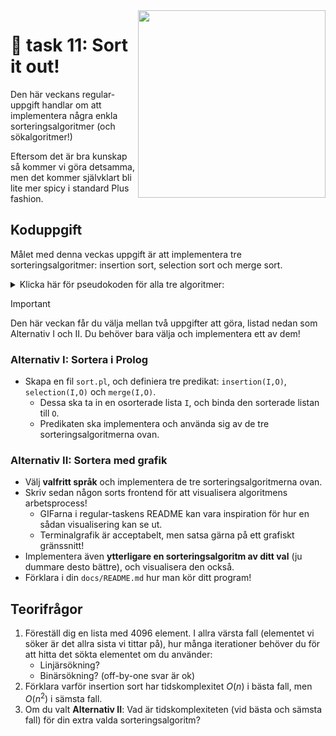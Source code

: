 <img src="https://media1.tenor.com/m/Dmema-SD11UAAAAC/bogo-moment-bogo-sort.gif" align="right" width="300" />

# 🍛 task 11: Sort it out!

Den här veckans regular-uppgift handlar om att implementera några enkla sorteringsalgoritmer (och sökalgoritmer!)

Eftersom det är bra kunskap så kommer vi göra detsamma, men det kommer självklart bli lite mer spicy i standard Plus fashion.

## Koduppgift

Målet med denna veckas uppgift är att implementera tre sorteringsalgoritmer: insertion sort, selection sort och merge sort.

<details>
<summary>Klicka här för pseudokoden för alla tre algoritmer:</summary>
<br>
<pre>
# INSERTION SORT #

i ← 1
while i < length(A)
    x ← A[i]
    j ← i - 1
    while j >= 0 and A[j] > x
        A[j+1] ← A[j]
        j ← j - 1
    end while
    A[j+1] ← x
    i ← i + 1
end while
return A
</pre>
<pre>
# SELECTION SORT #

i ← 0
while i < length(A)-1
    minIndex ← i
    j ← i + 1
    while j < length(A)
        if A[j] < A[minIndex] then
            minIndex ← j
        end if
    end while
    if minIndex != i then
        swap A[i] and A[minIndex]
    end if
    i ← i + 1
end while
return A
</pre>
<pre>
# MERGE SORT (top-down) #

mergesort(A as list)
    if length(A) == 1 then return A

    left ← A[0]..A[length(A)/2]
    right ← A[length(A)/2]..A[length(A)-1]

    left ← mergesort(left)
    right ← mergesort(right)

    return merge(left, right)
end func

merge(A as list, B as list):
    C ← []

    while length(A) > 0 and length(B) > 0
        if A[0] > B[0] then
            add B[0] to the end of C
            remove B[0] from B
        else
            add A[0] to the end of C
            remove A[0] from A
        end if
    end while
    while length(A) > 0
        add A[0] to the end of C
        remove A[0] from A
    end while
    while length(B) > 0
        add B[0] to the end of C
        remove B[0] from B
    end while
    return C
end func
</pre>
</details>

> [!IMPORTANT]
> Den här veckan får du välja mellan två uppgifter att göra, listad nedan som Alternativ I och II. Du behöver bara välja och implementera ett av dem!

### Alternativ I: Sortera i Prolog

- Skapa en fil `sort.pl`, och definiera tre predikat: `insertion(I,O)`, `selection(I,O)` och `merge(I,O)`.
    - Dessa ska ta in en osorterade lista `I`, och binda den sorterade listan till `O`.
    - Predikaten ska implementera och använda sig av de tre sorteringsalgoritmerna ovan.

### Alternativ II: Sortera med grafik

- Välj **valfritt språk** och implementera de tre sorteringsalgoritmerna ovan.
- Skriv sedan någon sorts frontend för att visualisera algoritmens arbetsprocess!
    - GIFarna i regular-taskens README kan vara inspiration för hur en sådan visualisering kan se ut.
    - Terminalgrafik är acceptabelt, men satsa gärna på ett grafiskt gränssnitt!
- Implementera även **ytterligare en sorteringsalgoritm av ditt val** (ju dummare desto bättre), och visualisera den också.
- Förklara i din `docs/README.md` hur man kör ditt program!

## Teorifrågor

1. Föreställ dig en lista med 4096 element. I allra värsta fall (elementet vi söker är det allra sista vi tittar på), hur många iterationer behöver du för att hitta det sökta elementet om du använder:
    - Linjärsökning?
    - Binärsökning? (off-by-one svar är ok)
2. Förklara varför insertion sort har tidskomplexitet $O(n)$ i bästa fall, men $O(n^2)$ i sämsta fall.
2. Om du valt **Alternativ II**: Vad är tidskomplexiteten (vid bästa och sämsta fall) för din extra valda sorteringsalgoritm?